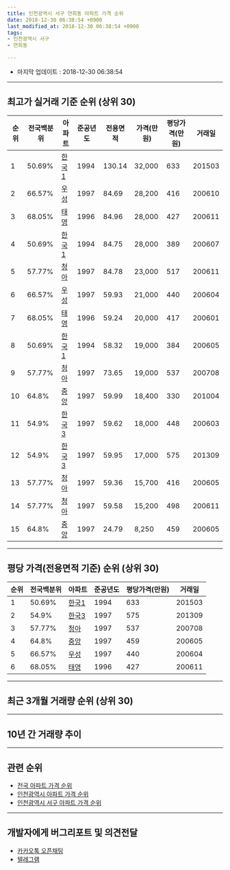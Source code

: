 ```yaml
---
title: 인천광역시 서구 연희동 아파트 가격 순위
date: 2018-12-30 06:38:54 +0900
last_modified_at: 2018-12-30 06:38:54 +0900
tags:
- 인천광역시 서구
- 연희동

---
```


* 마지막 업데이트 : 2018-12-30 06:38:54

---

## 최고가 실거래 기준 순위 (상위 30)


|순위|전국백분위|아파트|준공년도|전용면적|가격(만원)|평당가격(만원)|거래일|
|---|---|---|---|---|---|---|---|
|1|50.69%|[한국1](https://search.naver.com/search.naver?query=%EC%9D%B8%EC%B2%9C%EA%B4%91%EC%97%AD%EC%8B%9C+%EC%84%9C%EA%B5%AC+%EC%97%B0%ED%9D%AC%EB%8F%99+%ED%95%9C%EA%B5%AD1)|1994|130.14|32,000|633|201503|
|2|66.57%|[우성](https://search.naver.com/search.naver?query=%EC%9D%B8%EC%B2%9C%EA%B4%91%EC%97%AD%EC%8B%9C+%EC%84%9C%EA%B5%AC+%EC%97%B0%ED%9D%AC%EB%8F%99+%EC%9A%B0%EC%84%B1)|1997|84.69|28,200|416|200610|
|3|68.05%|[태영](https://search.naver.com/search.naver?query=%EC%9D%B8%EC%B2%9C%EA%B4%91%EC%97%AD%EC%8B%9C+%EC%84%9C%EA%B5%AC+%EC%97%B0%ED%9D%AC%EB%8F%99+%ED%83%9C%EC%98%81)|1996|84.96|28,000|427|200611|
|4|50.69%|[한국1](https://search.naver.com/search.naver?query=%EC%9D%B8%EC%B2%9C%EA%B4%91%EC%97%AD%EC%8B%9C+%EC%84%9C%EA%B5%AC+%EC%97%B0%ED%9D%AC%EB%8F%99+%ED%95%9C%EA%B5%AD1)|1994|84.75|28,000|389|200607|
|5|57.77%|[청아](https://search.naver.com/search.naver?query=%EC%9D%B8%EC%B2%9C%EA%B4%91%EC%97%AD%EC%8B%9C+%EC%84%9C%EA%B5%AC+%EC%97%B0%ED%9D%AC%EB%8F%99+%EC%B2%AD%EC%95%84)|1997|84.78|23,000|517|200611|
|6|66.57%|[우성](https://search.naver.com/search.naver?query=%EC%9D%B8%EC%B2%9C%EA%B4%91%EC%97%AD%EC%8B%9C+%EC%84%9C%EA%B5%AC+%EC%97%B0%ED%9D%AC%EB%8F%99+%EC%9A%B0%EC%84%B1)|1997|59.93|21,000|440|200604|
|7|68.05%|[태영](https://search.naver.com/search.naver?query=%EC%9D%B8%EC%B2%9C%EA%B4%91%EC%97%AD%EC%8B%9C+%EC%84%9C%EA%B5%AC+%EC%97%B0%ED%9D%AC%EB%8F%99+%ED%83%9C%EC%98%81)|1996|59.24|20,000|417|200601|
|8|50.69%|[한국1](https://search.naver.com/search.naver?query=%EC%9D%B8%EC%B2%9C%EA%B4%91%EC%97%AD%EC%8B%9C+%EC%84%9C%EA%B5%AC+%EC%97%B0%ED%9D%AC%EB%8F%99+%ED%95%9C%EA%B5%AD1)|1994|58.32|19,000|384|200605|
|9|57.77%|[청아](https://search.naver.com/search.naver?query=%EC%9D%B8%EC%B2%9C%EA%B4%91%EC%97%AD%EC%8B%9C+%EC%84%9C%EA%B5%AC+%EC%97%B0%ED%9D%AC%EB%8F%99+%EC%B2%AD%EC%95%84)|1997|73.65|19,000|537|200708|
|10|64.8%|[중앙](https://search.naver.com/search.naver?query=%EC%9D%B8%EC%B2%9C%EA%B4%91%EC%97%AD%EC%8B%9C+%EC%84%9C%EA%B5%AC+%EC%97%B0%ED%9D%AC%EB%8F%99+%EC%A4%91%EC%95%99)|1997|59.99|18,400|330|201004|
|11|54.9%|[한국3](https://search.naver.com/search.naver?query=%EC%9D%B8%EC%B2%9C%EA%B4%91%EC%97%AD%EC%8B%9C+%EC%84%9C%EA%B5%AC+%EC%97%B0%ED%9D%AC%EB%8F%99+%ED%95%9C%EA%B5%AD3)|1997|59.62|18,000|448|200603|
|12|54.9%|[한국3](https://search.naver.com/search.naver?query=%EC%9D%B8%EC%B2%9C%EA%B4%91%EC%97%AD%EC%8B%9C+%EC%84%9C%EA%B5%AC+%EC%97%B0%ED%9D%AC%EB%8F%99+%ED%95%9C%EA%B5%AD3)|1997|59.95|17,000|575|201309|
|13|57.77%|[청아](https://search.naver.com/search.naver?query=%EC%9D%B8%EC%B2%9C%EA%B4%91%EC%97%AD%EC%8B%9C+%EC%84%9C%EA%B5%AC+%EC%97%B0%ED%9D%AC%EB%8F%99+%EC%B2%AD%EC%95%84)|1997|59.36|15,700|416|200605|
|14|57.77%|[청아](https://search.naver.com/search.naver?query=%EC%9D%B8%EC%B2%9C%EA%B4%91%EC%97%AD%EC%8B%9C+%EC%84%9C%EA%B5%AC+%EC%97%B0%ED%9D%AC%EB%8F%99+%EC%B2%AD%EC%95%84)|1997|59.58|15,200|498|200611|
|15|64.8%|[중앙](https://search.naver.com/search.naver?query=%EC%9D%B8%EC%B2%9C%EA%B4%91%EC%97%AD%EC%8B%9C+%EC%84%9C%EA%B5%AC+%EC%97%B0%ED%9D%AC%EB%8F%99+%EC%A4%91%EC%95%99)|1997|24.79|8,250|459|200605|


---

## 평당 가격(전용면적 기준) 순위 (상위 30)


|순위|전국백분위|아파트|준공년도|평당가격(만원)|거래일|
|---|---|---|---|---|---|
|1|50.69%|[한국1](https://search.naver.com/search.naver?query=%EC%9D%B8%EC%B2%9C%EA%B4%91%EC%97%AD%EC%8B%9C+%EC%84%9C%EA%B5%AC+%EC%97%B0%ED%9D%AC%EB%8F%99+%ED%95%9C%EA%B5%AD1)|1994|633|201503|
|2|54.9%|[한국3](https://search.naver.com/search.naver?query=%EC%9D%B8%EC%B2%9C%EA%B4%91%EC%97%AD%EC%8B%9C+%EC%84%9C%EA%B5%AC+%EC%97%B0%ED%9D%AC%EB%8F%99+%ED%95%9C%EA%B5%AD3)|1997|575|201309|
|3|57.77%|[청아](https://search.naver.com/search.naver?query=%EC%9D%B8%EC%B2%9C%EA%B4%91%EC%97%AD%EC%8B%9C+%EC%84%9C%EA%B5%AC+%EC%97%B0%ED%9D%AC%EB%8F%99+%EC%B2%AD%EC%95%84)|1997|537|200708|
|4|64.8%|[중앙](https://search.naver.com/search.naver?query=%EC%9D%B8%EC%B2%9C%EA%B4%91%EC%97%AD%EC%8B%9C+%EC%84%9C%EA%B5%AC+%EC%97%B0%ED%9D%AC%EB%8F%99+%EC%A4%91%EC%95%99)|1997|459|200605|
|5|66.57%|[우성](https://search.naver.com/search.naver?query=%EC%9D%B8%EC%B2%9C%EA%B4%91%EC%97%AD%EC%8B%9C+%EC%84%9C%EA%B5%AC+%EC%97%B0%ED%9D%AC%EB%8F%99+%EC%9A%B0%EC%84%B1)|1997|440|200604|
|6|68.05%|[태영](https://search.naver.com/search.naver?query=%EC%9D%B8%EC%B2%9C%EA%B4%91%EC%97%AD%EC%8B%9C+%EC%84%9C%EA%B5%AC+%EC%97%B0%ED%9D%AC%EB%8F%99+%ED%83%9C%EC%98%81)|1996|427|200611|


---

## 최근 3개월 거래량 순위 (상위 30)


<div style="width:100%;">
    <canvas id="deal_count_ranking" height="250"></canvas>
</div>


<script>
new Chart(document.getElementById("deal_count_ranking"), {
    type: 'horizontalBar',
    data: {
        labels: ['중앙', '우성', '한국1', '태영', '한국3', '청아'],
        datasets: [{
            label: '실거래 수',
            data: [5, 4, 4, 3, 2, 1],
            borderColor: "rgba(255, 0, 128, 1)",
            backgroundColor: "rgba(255, 0, 128, 0.5)",
            fill: false,
        }]
    },
    options: {
        responsive: true,
        title: {
            display: true,
            text: '최근 3개월 거래량 순위'
        },
        tooltips: {
            mode: 'index',
            intersect: false,
            callbacks: {
                title: function(tooltipItems, data) {
                    return "실거래 수:";
                },
                label: function(tooltipItem, data) {
                    return data.labels[tooltipItem.index] + ": " + tooltipItem.xLabel;
                }
            }
        },
        hover: {
            mode: 'nearest',
            intersect: true
        },
        scales: {
            xAxes: [{
                display: true,
                scaleLabel: {
                    display: true,
                    labelString: '실거래 수'
                },
                ticks: {
                    suggestedMin: 0,
                }
            }],
            yAxes: [{
                display: true,
                ticks: {
                    autoSkip: false,
                    callback: function(value, index, values) {
                        if (value.length > 15)
                            return value.substr(0, 13) + "...";
                        else
                            return value;
                    }
                },
                scaleLabel: {
                    display: false,
                }
            }]
        }
    }
});

</script>


---

## 10년 간 거래량 추이


<div style="width:100%;">
    <canvas id="deal_progress" height="250"></canvas>
</div>

<script>
new Chart(document.getElementById("deal_progress"), {
    type: 'line',
    data: {
        labels: ['200812','200901','200902','200903','200904','200905','200906','200907','200908','200909','200910','200911','200912','201001','201002','201003','201004','201005','201006','201007','201008','201009','201010','201011','201012','201101','201102','201103','201104','201105','201106','201107','201108','201109','201110','201111','201112','201201','201202','201203','201204','201205','201206','201207','201208','201209','201210','201211','201212','201301','201302','201303','201304','201305','201306','201307','201308','201309','201310','201311','201312','201401','201402','201403','201404','201405','201406','201407','201408','201409','201410','201411','201412','201501','201502','201503','201504','201505','201506','201507','201508','201509','201510','201511','201512','201601','201602','201603','201604','201605','201606','201607','201608','201609','201610','201611','201612','201701','201702','201703','201704','201705','201706','201707','201708','201709','201710','201711','201712','201801','201802','201803','201804','201805','201806','201807','201808','201809','201810','201811','201812'],
        datasets: [{
            label: '실거래 수',
            pointRadius: 1,
            data: [1, 0, 13, 6, 4, 9, 7, 13, 9, 7, 8, 8, 3, 5, 9, 6, 11, 5, 4, 3, 3, 8, 5, 7, 8, 5, 6, 10, 6, 1, 12, 13, 6, 7, 5, 4, 3, 5, 15, 11, 2, 7, 7, 3, 5, 9, 9, 6, 0, 7, 10, 8, 12, 2, 8, 10, 12, 23, 15, 12, 5, 10, 12, 6, 9, 9, 13, 18, 21, 18, 15, 4, 9, 20, 15, 24, 23, 13, 20, 20, 7, 17, 13, 8, 4, 11, 12, 13, 11, 7, 14, 14, 11, 10, 18, 11, 7, 7, 11, 16, 4, 17, 8, 19, 9, 7, 10, 9, 6, 4, 7, 11, 12, 6, 3, 6, 6, 5, 8, 5, 6],
            borderColor: "rgba(255, 201, 14, 1)",
            backgroundColor: "rgba(255, 201, 14, 0.5)",
            fill: true,
        }]
    },
    options: {
        responsive: true,
        title: {
            display: true,
            text: '10년간 거래량 추이'
        },
        tooltips: {
            mode: 'index',
            intersect: false,
        },
        hover: {
            mode: 'nearest',
            intersect: true
        },
        scales: {
            xAxes: [{
                display: true,
                scaleLabel: {
                    display: true,
                    labelString: '년/월'
                }
            }],
            yAxes: [{
                display: true,
                ticks: {
                    suggestedMin: 0,
                },
                scaleLabel: {
                    display: true,
                    labelString: '실거래 수'
                }
            }]
        }
    }
});

</script>


---

## 관련 순위

- [전국 아파트 가격 순위](https://inasie.github.io/apt-ranking/전국)
- [인천광역시 아파트 가격 순위](https://inasie.github.io/apt-ranking/인천광역시)
- [인천광역시 서구 아파트 가격 순위](https://inasie.github.io/apt-ranking/인천광역시-서구)


---

## 개발자에게 버그리포트 및 의견전달

- [카카오톡 오픈채팅](https://open.kakao.com/o/gLJUAP4)
- [텔레그램](https://t.me/inasie)

